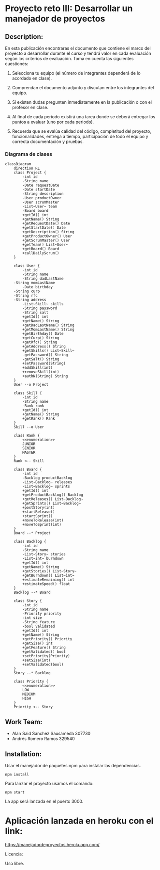 # Proyecto reto III: Desarrollar un manejador de proyectos

## Description:
En esta publicación encontraras el documento que contiene el marco del proyecto a desarrollar durante el curso y tendrá valor en cada evaluación según los criterios de evaluación. Toma en cuenta las siguientes cuestiones:

1) Selecciona tu equipo (el número de integrantes dependerá de lo acordado en clase).

2) Comprendan el documento adjunto y discutan entre los integrantes del equipo.

3) Sí existen dudas pregunten inmediatamente en la publicación o con el profesor en clase.

4) Al final de cada periodo existirá una tarea donde se deberá entregar los puntos a evaluar (uno por cada periodo).

5) Recuerda que se evalúa calidad del código, completitud del proyecto, funcionalidades, entrega a tiempo, participación de todo el equipo y correcta documentación y pruebas.


### Diagrama de clases

```mermaid
classDiagram
	direction RL
	class Project {
		-int id
		-String name
		-Date requestDate
		-Date startDate
		-String description
		-User productOwner
		-User scrumMaster
		-List~User~ team
		-Board board
		+getId() int
		+getName() String
		+getRequestDate() Date
		+getStartDate() Date
		+getDescription() String
		+getProductOwner() User
		+getScrumMaster() User
		+getTeam() List~User~
		+getBoard() Board
		+callDailyScrum()
	}

	class User {
		-int id
		-String name
		-String dadLastName
    -String momLastName
		-Date birthday
    -String curp
    -String rfc
    -String address
		-List~Skill~ skills
		-String password
		-String salt
		+getId() int
		+getName() String
		+getDadLastName() String
		+getMomLastName() String
		+getBirthday() Date
		+getCurp() String
		+getRfc() String
		+getAddress() String
		+getSkills() List~Skill~
		-getPassword() String
		-getSalt() String
		+setPassword(String)
		+addSkill(int)
		+removeSkill(int)
		+authN(String) String
	}
	User --o Project

	class Skill {
		-int id
		-String name
		-Rank rank
		+getId() int
		+getName() String
		+getRank() Rank
	}
	Skill --o User

	class Rank {
		<<enumeration>>
		JUNIOR
		SENIOR
		MASTER
	}
	Rank <-- Skill

	class Board {
		-int id
		-Backlog productBacklog
		-List~Backlog~ releases
		-List~Backlog~ sprints
		+getId() int
		+getProductBacklog() Backlog
		+getReleases() List~Backlog~
		+getSprints() List~Backlog~
		+postStory(int)
		+startRelease()
		+startSprint()
		+moveToRelease(int)
		+moveToSprint(int)
	}
	Board --* Project

	class Backlog {
		-int id
		-String name
		-List~Story~ stories
		-List~int~ burndown
		+getId() int
		+getName() String
		+getStories() List~Story~
		+getBurndown() List~int~
		+estimateRemaining() int
		+estimateSpeed() float
	}
	Backlog --* Board

	class Story {
		-int id
		-String name
		-Priority priority
		-int size
		-String feature
		-bool validated
		+getId() int
		+getName() String
		+getPriority() Priority
		+getSize() int
		+getFeature() String
		+getValidated() bool
		+setPriority(Priority)
		+setSize(int)
		+setValidated(bool)
	}
	Story --* Backlog

	class Priority {
		<<enumeration>>
		LOW
		MEDIUM
		HIGH
	}
	Priority <-- Story
```


## Work Team:
* Alan Said Sanchez Sausameda 307730
* Andrés Romero Ramos 329540

## Installation:

Usar el manejador de paquetes npm para instalar las dependencias.
```
npm install
```
Para lanzar el proyecto usamos el comando:

```
npm start
```
La app será lanzada en el puerto 3000.

# Aplicación lanzada en heroku con el link:

https://manejadordeproyectos.herokuapp.com/

Licencia:

Uso libre.
